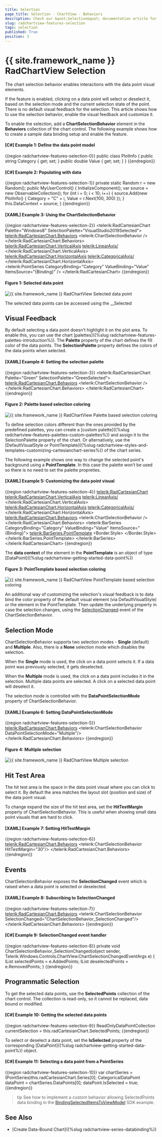 ```yaml
---
title: Selection
page_title: Selection - ChartView - Behaviors
description: Check our &quot;Selection&quot; documentation article for the RadChartView {{ site.framework_name }} control.
slug: radchartview-features-selection
tags: selection
published: True
position: 3
---
```


# {{ site.framework_name }} RadChartView Selection

The chart selection behavior enables interactions with the data point visual elements.

If the feature is enabled, clicking on a data point will select or deselect it, based on the selection mode and the current selection state of the point. There is no default visual feedback for the selection. This article shows how to use the selection behavior, enable the visual feedback and customize it.

To enable the selection, add a __ChartSelectionBehavior__ element in the __Behaviors__ collection of the chart control. The following example shows how to create a sample data binding setup and enable the feature.

#### __[C#] Example 1: Define the data point model__
{{region radchartview-features-selection-0}}
	public class PlotInfo
    {
        public string Category { get; set; }
        public double Value { get; set; }
    }
{{endregion}}

#### __[C#] Example 2: Populating with data__
{{region radchartview-features-selection-1}}
	private static Random r = new Random();
	public MyUserControl()
	{
		InitializeComponent();
		var source = new ObservableCollection<PlotInfo>();
		for (int i = 0; i < 10; i++)
		{
			source.Add(new PlotInfo() { Category = "C" + i, Value = r.Next(100, 300) });
		}
		this.DataContext = source;
	}
{{endregion}}

#### __[XAML] Example 3: Using the ChartSelectionBehavior__
{{region radchartview-features-selection-2}}
	<telerik:RadCartesianChart Palette="Windows8" SelectionPalette="VisualStudio2019Selected">
		<telerik:RadCartesianChart.Behaviors>
			<telerik:ChartSelectionBehavior />
		</telerik:RadCartesianChart.Behaviors>
		<telerik:RadCartesianChart.VerticalAxis>
			<telerik:LinearAxis/>
		</telerik:RadCartesianChart.VerticalAxis>
		<telerik:RadCartesianChart.HorizontalAxis>
			<telerik:CategoricalAxis/>
		</telerik:RadCartesianChart.HorizontalAxis>		
		<telerik:PointSeries CategoryBinding="Category" ValueBinding="Value" ItemsSource="{Binding}" />
	</telerik:RadCartesianChart>
{{endregion}}

#### Figure 1: Selected data point
![{{ site.framework_name }} RadChartView Selected data point](images/radchartview-features-selection-0.png)

The selected data points can be accessed using the __Selected

## Visual Feedback

By default selecting a data point doesn't highlight it on the plot area. To enable this, you can use the chart [palettes]({%slug radchartview-features-palettes-introduction%}). The __Palette__ property of the chart defines the fill color of the data points. The __SelectionPalette__ property defines the colors of the data points when selected.

#### __[XAML] Example 4: Setting the selection palette__
{{region radchartview-features-selection-3}}
	<telerik:RadCartesianChart Palette="Green" SelectionPalette="GreenSelected">
		<telerik:RadCartesianChart.Behaviors>
			<telerik:ChartSelectionBehavior />
		</telerik:RadCartesianChart.Behaviors>
		<!-- other elements here (see Examples 1 to 3)-->
	</telerik:RadCartesianChart>
{{endregion}}

#### Figure 2: Palette based selection coloring
![{{ site.framework_name }} RadChartView Palette based selection coloring](images/radchartview-features-selection-1.png)

To define selection colors different than the ones provided by the predefined palettes, you can create a [custom palette]({%slug radchartview-features-palettes-custom-palettes%}) and assign it to the SelectionPalette property of the chart. Or alternatively, use the [DefaultVisualStyle or PointTemplate]({%slug radchartview-styles-and-templates-customizing-cartesianchart-series%}) of the chart series. 

The following example shows one way to change the selected point's background using a __PointTemplate__. In this case the palette won't be used so there is no need to set the palette propreties.

#### __[XAML] Example 5: Customizing the data point visual__
{{region radchartview-features-selection-4}}
	<telerik:RadCartesianChart>
		<telerik:RadCartesianChart.VerticalAxis>
			<telerik:LinearAxis/>
		</telerik:RadCartesianChart.VerticalAxis>
		<telerik:RadCartesianChart.HorizontalAxis>
			<telerik:CategoricalAxis/>
		</telerik:RadCartesianChart.HorizontalAxis>
		<telerik:RadCartesianChart.Behaviors>
			<telerik:ChartSelectionBehavior />
		</telerik:RadCartesianChart.Behaviors>
		<telerik:BarSeries CategoryBinding="Category" ValueBinding="Value" ItemsSource="{Binding}">
			<telerik:BarSeries.PointTemplate>
				<DataTemplate>
					<Border>
						<Border.Style>
							<Style TargetType="Border">
								<Setter Property="Background" Value="#A8C6ED" />
								<Style.Triggers>
									<DataTrigger Binding="{Binding IsSelected}" Value="True">
										<Setter Property="Background" Value="#2E64D6" />
									</DataTrigger>
								</Style.Triggers>
							</Style>
						</Border.Style>
					</Border>
				</DataTemplate>
			</telerik:BarSeries.PointTemplate>
		</telerik:BarSeries>
	</telerik:RadCartesianChart>
{{endregion}}

The __data context__ of the element in the __PointTemplate__ is an object of type [DataPoint]({%slug radchartview-getting-started-data-point%})

#### Figure 3: PointTemplate based selection coloring
![{{ site.framework_name }} RadChartView PointTemplate based selection coloring](images/radchartview-features-selection-2.png)

An additional way of customizing the selection's visual feedback is to data bind the color property of the default visual element (via DefaultVisualStyle) or the element in the PointTemplate. Then update the underlying property in case the selection changes, using the [SelectionChanged](#events) event of the ChartSelectionBehavior.

## Selection Mode

ChartSelectionBehavior supports two selection modes - __Single__ (default) and __Multiple__. Also, there is a __None__ selection mode which disables the selection.

When the __Single__ mode is used, the click on a data point selects it. If a data point was previously selected, it gets deselected.

When the __Multiple__ mode is used, the click on a data point includes it in the selection. Multiple data points are selected. A click on a selected data point will deselect it.

The selection mode is controlled with the __DataPointSelectionMode__ property of ChartSelectionBehavior.

#### __[XAML] Example 6: Setting DataPointSelectionMode__
{{region radchartview-features-selection-5}}
	<telerik:RadCartesianChart.Behaviors>
		<telerik:ChartSelectionBehavior DataPointSelectionMode="Multiple"/>
	</telerik:RadCartesianChart.Behaviors>
{{endregion}}

#### Figure 4: Multiple selection
![{{ site.framework_name }} RadChartView Multiple selection](images/radchartview-features-selection-3.png)

## Hit Test Area

The hit test area is the space in the data point visual where you can click to select it. By default the area matches the layout slot (position and size) of the data point visual. 

To change expand the size of the hit test area, set the __HitTestMargin__ property of ChartSelectionBehavior. This is useful when showing small data point visuals that are hard to click.

#### __[XAML] Example 7: Setting HitTestMargin__
{{region radchartview-features-selection-6}}
	<telerik:RadCartesianChart.Behaviors>
		<telerik:ChartSelectionBehavior HitTestMargin="30"/>
	</telerik:RadCartesianChart.Behaviors>
{{endregion}}

## Events

ChartSelectionBehavior exposes the __SelectionChanged__ event which is raised when a data point is selected or deselected.

#### __[XAML] Example 8: Subscribing to SelectionChanged__
{{region radchartview-features-selection-7}}
	<telerik:RadCartesianChart.Behaviors>
		<telerik:ChartSelectionBehavior SelectionChanged="ChartSelectionBehavior_SelectionChanged"/>
	</telerik:RadCartesianChart.Behaviors>
{{endregion}}

#### __[C#] Example 9: SelectionChanged event handler__
{{region radchartview-features-selection-8}}
	private void ChartSelectionBehavior_SelectionChanged(object sender, Telerik.Windows.Controls.ChartView.ChartSelectionChangedEventArgs e)
	{
		IList<DataPoint> selectedPoints = e.AddedPoints;
		IList<DataPoint> deselectedPoints = e.RemovedPoints;
	}
{{endregion}}

## Programmatic Selection

To get the selected data points, use the __SelectedPoints__ collection of the chart control. The collection is read-only, so it cannot be replaced, data bound or modified.

#### __[C#] Example 10: Getting the selected data points__
{{region radchartview-features-selection-9}}
	ReadOnlyDataPointCollection currentSelection = this.radCartesianChart.SelectedPoints;
{{endregion}}

To select or deselect a data point, set the __IsSelected__ property of the corresponding [DataPoint]({%slug radchartview-getting-started-data-point%}) object. 

#### __[C#] Example 11: Selecting a data point from a PointSeries__
{{region radchartview-features-selection-10}}
	var chartSeries = (PointSeries)this.radCartesianChart.Series[0];
	CategoricalDataPoint dataPoint = chartSeries.DataPoints[0];
	dataPoint.IsSelected = true;
{{endregion}}

>tip See how to implement a custom behavior allowing SelectedPoints data binding in the [BindingSelectedItemsToViewModel](https://github.com/telerik/xaml-sdk/tree/master/ChartView/WPF/BindingSelectedItemsToViewModel) SDK example.

## See Also  
* [Create Data-Bound Chart]({%slug radchartview-series-databinding%}) 